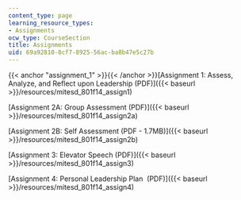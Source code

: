```yaml
---
content_type: page
learning_resource_types:
- Assignments
ocw_type: CourseSection
title: Assignments
uid: 69a92810-8cf7-8925-56ac-ba8b47e5c27b
---
```


{{< anchor "assignment_1" >}}{{< /anchor >}}[Assignment 1: Assess, Analyze, and Reflect upon Leadership (PDF)]({{< baseurl >}}/resources/mitesd_801f14_assign1)

[Assignment 2A: Group Assessment (PDF)]({{< baseurl >}}/resources/mitesd_801f14_assign2a)

[Assignment 2B: Self Assessment (PDF - 1.7MB)]({{< baseurl >}}/resources/mitesd_801f14_assign2b)

[Assignment 3: Elevator Speech (PDF)]({{< baseurl >}}/resources/mitesd_801f14_assign3)

[Assignment 4: Personal Leadership Plan  (PDF)]({{< baseurl >}}/resources/mitesd_801f14_assign4)